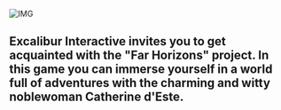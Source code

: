 ![IMG](https://sun9-3.userapi.com/impg/sPTU85a54Ng8qm_tpKOWS1e93fjSICYxHSzPfw/lsRJLpwZYLw.jpg?size=1958x1000&quality=95&sign=c8d1c240c899dde66ecbc7b9480288a4)

## Excalibur Interactive invites you to get acquainted with the "Far Horizons" project. In this game you can immerse yourself in a world full of adventures with the charming and witty noblewoman Catherine d'Este.
